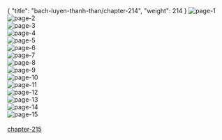 { "title": "bach-luyen-thanh-than/chapter-214", "weight": 214 }
<img src="bach-luyen-thanh-than_0214_01-ff01bb3458d53f76ce7e902c53f5702a.webp" alt="page-1" origin="http://1.bp.blogspot.com/-kEyil1meBUU/WsWXZe0fsgI/AAAAAAAAN0M/FnLICugL25YKmPpnZWRNEnECQNusUA6AgCLcBGAs/s1600/2.jpg?imgmax=0"><br/>
<img src="bach-luyen-thanh-than_0214_02-5fde4a3f5a5ce298343db4f93fc9d43f.webp" alt="page-2" origin="http://1.bp.blogspot.com/-aOPlIOf59uU/WsWXZ7fUu6I/AAAAAAAAN0U/HKzekHB4oywXTH4q1thzO3VPn3j5-V4hACLcBGAs/s1600/3.jpg?imgmax=0"><br/>
<img src="bach-luyen-thanh-than_0214_03-fdc1c3d68422a6a9d191f0e75ddf2b16.webp" alt="page-3" origin="http://1.bp.blogspot.com/-w1ZeY4oB6G4/WsWXaZ-ZNZI/AAAAAAAAN0c/I0P9u5mjUnko8G6hj0ZSzhgHNsp97jY8wCLcBGAs/s1600/4.jpg?imgmax=0"><br/>
<img src="bach-luyen-thanh-than_0214_04-037ace121b278ba82b96f30176ce7be2.webp" alt="page-4" origin="http://1.bp.blogspot.com/-bTR_alx-9Ks/WsWXaX315GI/AAAAAAAAN0Y/0cYLL0kAMlgQtVu67xJ9-gU3yfVeTNunQCLcBGAs/s1600/5.jpg?imgmax=0"><br/>
<img src="bach-luyen-thanh-than_0214_05-b1bc32064384bb48fba6f8da561e6cda.webp" alt="page-5" origin="http://1.bp.blogspot.com/--qOmUINdYrg/WsWXazGkHKI/AAAAAAAAN0g/EAKysd6jFCAjjWDV4mhI5X74pg91SSLLACLcBGAs/s1600/6.jpg?imgmax=0"><br/>
<img src="bach-luyen-thanh-than_0214_06-6229a64de78218d696501a6506cf33f9.webp" alt="page-6" origin="http://1.bp.blogspot.com/-w186iRzsUn8/WsWXbrfm1_I/AAAAAAAAN0k/2jQCURMzHK8RnJJrHmdg-HSfxnls4GKfQCLcBGAs/s1600/7.jpg?imgmax=0"><br/>
<img src="bach-luyen-thanh-than_0214_07-09a0960cf0ca23588c20d0dc078b4db3.webp" alt="page-7" origin="http://1.bp.blogspot.com/-5PbZqgvt9nY/WsWXboCuwJI/AAAAAAAAN0s/aiCRwIW1wv4kjJ04YNqpVNFT1VSi14S8QCLcBGAs/s1600/8.jpg?imgmax=0"><br/>
<img src="bach-luyen-thanh-than_0214_08-ab39c48ec841c635587afc9cae12771e.webp" alt="page-8" origin="http://1.bp.blogspot.com/-VpECEeE-HgY/WsWXbpPprXI/AAAAAAAAN0o/OjUb6jT5on0KFKmmuEs9qOH8AHSXR9zgwCLcBGAs/s1600/9.jpg?imgmax=0"><br/>
<img src="bach-luyen-thanh-than_0214_09-a04b31cf962009d72675a08f042bc3d3.webp" alt="page-9" origin="http://1.bp.blogspot.com/-zd74j9tLhSY/WsWXXNi8s8I/AAAAAAAANz0/DqQBlUb9CmYBA9FyencDnFTvu5pt9LopwCLcBGAs/s1600/10.jpg?imgmax=0"><br/>
<img src="bach-luyen-thanh-than_0214_10-5f9425beb61af6c2fd2cfad37b84a24a.webp" alt="page-10" origin="http://1.bp.blogspot.com/-whrY_30RpvM/WsWXXLX4oaI/AAAAAAAANzw/5IY9dKFSIwwMbUhQpcBum1qm7a5fCjoKACLcBGAs/s1600/11.jpg?imgmax=0"><br/>
<img src="bach-luyen-thanh-than_0214_11-63ab7d88f85b73ae0e342fcbf53d2c3b.webp" alt="page-11" origin="http://1.bp.blogspot.com/-t_jh61HnJCI/WsWXYGDkw3I/AAAAAAAANz8/7x2NZiwqiFIgBC76WYr27jIflDpPo4mEwCLcBGAs/s1600/12.jpg?imgmax=0"><br/>
<img src="bach-luyen-thanh-than_0214_12-6543f6c1140719dfa1e88d1fe9c8d45a.webp" alt="page-12" origin="http://1.bp.blogspot.com/-j8-peiY5XjE/WsWXYECiEMI/AAAAAAAAN0A/8w3GlC-bBwM81XnlGSOofGT2c6FnUDcowCLcBGAs/s1600/13.jpg?imgmax=0"><br/>
<img src="bach-luyen-thanh-than_0214_13-ee45b4dac8cbc0c659c7e1c3322e3a1c.webp" alt="page-13" origin="http://1.bp.blogspot.com/-P15fncjNch8/WsWXYfyIl1I/AAAAAAAAN0E/SQk_d9iw3psezEi7Hb4NgvBo3CzDJW4QQCLcBGAs/s1600/14.jpg?imgmax=0"><br/>
<img src="bach-luyen-thanh-than_0214_14-301b27ac0817ca0d11e88866a5120ec0.webp" alt="page-14" origin="http://1.bp.blogspot.com/-WG_8LL6t_80/WsWXY0NKVNI/AAAAAAAAN0I/ac0ZcZauGxEtMRAVOGsnO3i0N-V-7zuSwCLcBGAs/s1600/15.jpg?imgmax=0"><br/>
<img src="bach-luyen-thanh-than_0214_15-850x1049-38456d7f816fe3e00b62ad84537a5aca.webp" alt="page-15" origin="http://1.bp.blogspot.com/--TBpT_CExLk/WsWXZcfhe-I/AAAAAAAAN0Q/xl7O2axuQGwaLa1KKosZ3SNBjXOb8nC6gCLcBGAs/s1600/16.jpg?imgmax=0"><br/>
<br/><a class="nextchap" href="/bach-luyen-thanh-than/chapter-215">chapter-215</a>
